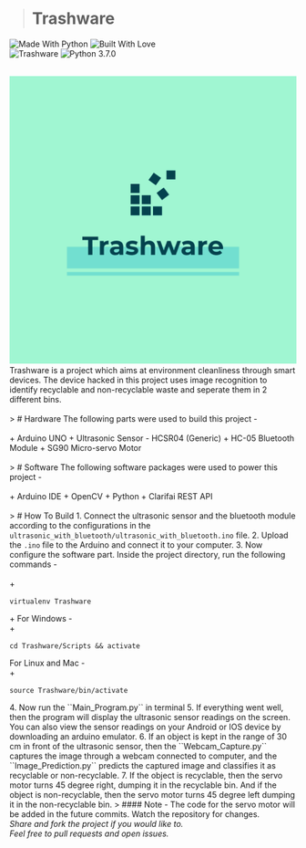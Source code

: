 > # Trashware 
![Made With Python](https://forthebadge.com/images/badges/made-with-python.svg) ![Built With Love](https://forthebadge.com/images/badges/built-with-love.svg)<br>
![Trashware](https://img.shields.io/badge/Trashware--blue.svg) ![Python 3.7.0](https://img.shields.io/badge/Python-3.7.0-brightgreen.svg)<br><br>
<center><img src="logo.png" height: 350px width: 350px></center>
Trashware is a project which aims at environment cleanliness through smart devices. The device hacked in this project uses image recognition to identify recyclable and non-recyclable waste and seperate them in 2 different bins. <br><br>
> # Hardware 
The following parts were used to build this project -<br><br>
+   Arduino UNO
+   Ultrasonic Sensor - HCSR04 (Generic)
+   HC-05 Bluetooth Module
+   SG90 Micro-servo Motor<br><br>
> # Software 
The following software packages were used to power this project -<br><br>
+   Arduino IDE
+   OpenCV
+   Python
+   Clarifai REST API<br><br>
> # How To Build
1. Connect the ultrasonic sensor and the bluetooth module according to the configurations in the <code>ultrasonic_with_bluetooth/ultrasonic_with_bluetooth.ino</code> file.
2. Upload the <code>.ino</code> file to the Arduino and connect it to your computer.
3. Now configure the software part. Inside the project directory, run the following commands -<br><br>
   +   <pre><code>virtualenv Trashware</code></pre>
   +   For Windows -<br>
        +   <pre><code>cd Trashware/Scripts && activate</code></pre>
       For Linux and Mac -<br>
        +   <pre><code>source Trashware/bin/activate</code></pre>
4. Now run the ``Main_Program.py`` in terminal
5. If everything went well, then the program will display the ultrasonic sensor readings on the screen. You can also view the sensor readings on your Android or IOS device by downloading an arduino emulator.
6. If an object is kept in the range of 30 cm in front of the ultrasonic sensor, then the ``Webcam_Capture.py`` captures the image through a webcam connected to computer, and the ``Image_Prediction.py`` predicts the captured image and classifies it as recyclable or non-recyclable.
7. If the object is recyclable, then the servo motor turns 45 degree right, dumping it in the recyclable bin. And if the object is non-recyclable, then the servo motor turns 45 degree left dumping it in the non-recyclable bin. 
> #### Note - The code for the servo motor will be added in the future commits. Watch the repository for changes.
<br>
<em>Share and fork the project if you would like to.</em><br>
<em>Feel free to pull requests and open issues.</em>
